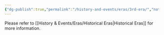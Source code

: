 ```yaml
---
{"dg-publish":true,"permalink":"/history-and-events/eras/3rd-era/","noteIcon":""}
---
```


Please refer to [[History & Events/Eras/Historical Eras\|Historical Eras]] for more information. 